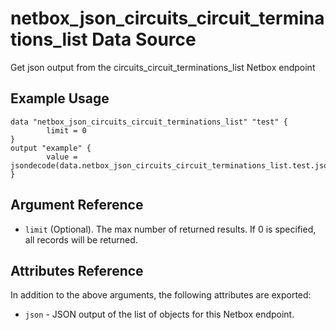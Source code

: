 # netbox\_json\_circuits\_circuit\_terminations\_list Data Source

Get json output from the circuits_circuit_terminations_list Netbox endpoint

## Example Usage

```hcl
data "netbox_json_circuits_circuit_terminations_list" "test" {
        limit = 0
}
output "example" {
        value = jsondecode(data.netbox_json_circuits_circuit_terminations_list.test.json)
}
```

## Argument Reference

* ``limit`` (Optional). The max number of returned results. If 0 is specified, all records will be returned.

## Attributes Reference

In addition to the above arguments, the following attributes are exported:
* ``json`` - JSON output of the list of objects for this Netbox endpoint.


